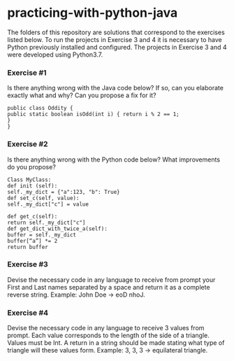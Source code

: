 # practicing-with-python-java
The folders of this repository are solutions that correspond to the exercises listed below.
To run the projects in Exercise 3 and 4 it is necessary to have Python previously installed and configured.
The projects in Exercise 3 and 4 were developed using Python3.7.


### Exercise #1
Is there anything wrong with the Java code below? If so, can you elaborate exactly what and
why? Can you propose a fix for it?

```
public class Oddity {
public static boolean isOdd(int i) { return i % 2 == 1;
}
}
```

### Exercise #2
Is there anything wrong with the Python code below? What improvements do you propose?

```
Class MyClass:
def init (self):
self._my_dict = {"a":123, "b": True}
def set_c(self, value):
self._my_dict["c"] = value

def get_c(self):
return self._my_dict["c"]
def get_dict_with_twice_a(self):
buffer = self._my_dict
buffer[“a”] *= 2
return buffer
```

### Exercise #3
Devise the necessary code in any language to receive from prompt your First and Last names
separated by a space and return it as a complete reverse string. Example: John Doe -> eoD nhoJ.

### Exercise #4
Devise the necessary code in any language to receive 3 values from prompt. Each value
corresponds to the length of the side of a triangle. Values must be Int. A return in a string should
be made stating what type of triangle will these values form.
Example: 3, 3, 3 -> equilateral triangle.
